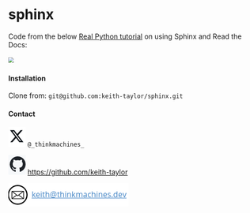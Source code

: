 # sphinx 

 Code from the below [Real Python tutorial](https://realpython.com/lessons/python-sphinx-overview/)  on using Sphinx and Read the Docs:

<img src="/home/keith/code/sphinx/img/RP_title_page.png" style="zoom:67%;" />

#### Installation

Clone from: `git@github.com:keith-taylor/sphinx.git`

#### Contact

![twitter](img/twitter.png) `@_thinkmachines_`

![github](img/github.png) https://github.com/keith-taylor 

![](img/email.png) 

 

